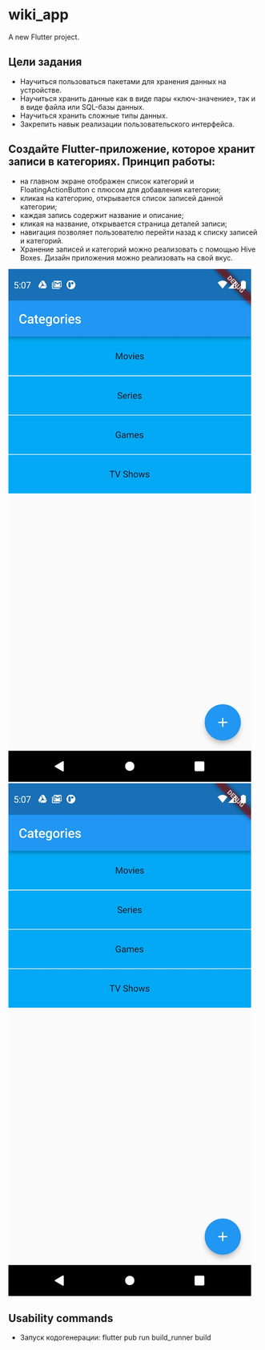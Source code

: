 # wiki_app
A new Flutter project.

## Цели задания
- Научиться пользоваться пакетами для хранения данных на устройстве.
- Научиться хранить данные как в виде пары «ключ-значение», так и в виде файла или SQL-базы данных.
- Научиться хранить сложные типы данных.
- Закрепить навык реализации пользовательского интерфейса.

## Создайте Flutter-приложение, которое хранит записи в категориях. Принцип работы: 
- на главном экране отображен список категорий и FloatingActionButton с плюсом для добавления категории;
- кликая на категорию, открывается список записей данной категории;
- каждая запись содержит название и описание;
- кликая на название, открывается страница деталей записи;
- навигация позволяет пользователю перейти назад к списку записей и категорий.
- Хранение записей и категорий можно реализовать с помощью Hive Boxes. Дизайн приложения можно реализовать на свой вкус.

![Task App Screen #1](/21_PersistentData/home_work/wiki_app//snapshots/1644485893581.jpeg?raw=true)![Task App Screen #1](/21_PersistentData/home_work/wiki_app//snapshots/1644485893581.jpeg?raw=true)

## Usability commands
- Запуск кодогенерации: flutter pub run build_runner build
